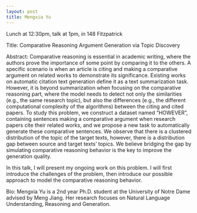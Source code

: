 ```yaml
---
layout: post
title: Mengxia Yu
---
```


Lunch at 12:30pm, talk at 1pm, in 148 Fitzpatrick

Title: Comparative Reasoning Argument Generation via Topic Discovery

Abstract: Comparative reasoning is essential in academic writing, where the authors prove the importance of some point by comparing it to the others. A specific scenario is when an article is citing and making a comparative argument on related works to demonstrate its significance.  Existing works on automatic citation text generation define it as a text summarization task. However, it is beyond summarization when focusing on the comparative reasoning part, where the model needs to detect not only the similarities (e.g., the same research topic), but also the differences (e.g., the different computational complexity of the algorithms) between the citing and cited papers. To study this problem, we construct a dataset named “HOWEVER”, containing sentences making a comparative argument when research papers cite their related works, and we propose a new task to automatically generate these comparative sentences. We observe that there is a clustered distribution of the topic of the target texts, however, there is a distribution gap between source and target texts’ topics. We believe bridging the gap by simulating comparative reasoning behavior is the key to improve the generation quality.

In this talk, I will present my ongoing work on this problem. I will first introduce the challenges of the problem, then introduce our possible approach to model the comparative reasoning behavior.

Bio: Mengxia Yu is a 2nd year Ph.D. student at the University of Notre Dame advised by Meng Jiang. Her research focuses on Natural Language Understanding, Reasoning and Generation.
